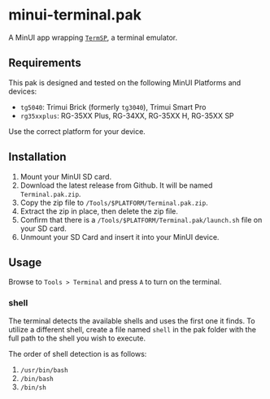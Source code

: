 # minui-terminal.pak

A MinUI app wrapping [`TermSP`](https://github.com/Nevrdid/TermSP), a terminal emulator.

## Requirements

This pak is designed and tested on the following MinUI Platforms and devices:

- `tg5040`: Trimui Brick (formerly `tg3040`), Trimui Smart Pro
- `rg35xxplus`: RG-35XX Plus, RG-34XX, RG-35XX H, RG-35XX SP

Use the correct platform for your device.

## Installation

1. Mount your MinUI SD card.
2. Download the latest release from Github. It will be named `Terminal.pak.zip`.
3. Copy the zip file to `/Tools/$PLATFORM/Terminal.pak.zip`.
4. Extract the zip in place, then delete the zip file.
5. Confirm that there is a `/Tools/$PLATFORM/Terminal.pak/launch.sh` file on your SD card.
6. Unmount your SD Card and insert it into your MinUI device.

## Usage

Browse to `Tools > Terminal` and press `A` to turn on the terminal.

### shell

The terminal detects the available shells and uses the first one it finds. To utilize a different shell, create a file named `shell` in the pak folder with the full path to the shell you wish to execute.

The order of shell detection is as follows:

1. `/usr/bin/bash`
2. `/bin/bash`
3. `/bin/sh`
